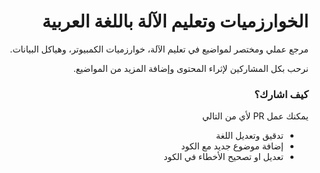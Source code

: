 
<div dir="rtl" lang="ar">

# الخوارزميات وتعليم الآلة باللغة العربية

 مرجع عملي ومختصر لمواضيع في تعليم الآلة، خوارزميات الكمبيوتر، وهياكل البيانات.


 نرحب بكل المشاركين لإثراء المحتوى وإضافة المزيد من المواضيع.



 ### كيف اشارك؟

يمكنك عمل PR لأي من  التالي

 - تدقيق وتعديل اللغة
 - إضافة موضوع جديد مع الكود
 - تعديل او تصحيح الأخطاء في الكود

</div>
